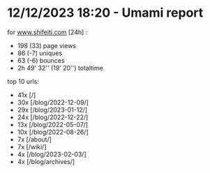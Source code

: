 # 12/12/2023 18:20 - Umami report
for www.shifeiti.com [24h] :

 - 198 (33) page views
 - 86 (-7) uniques
 - 63 (-6) bounces
 - 2h 49' 32'' (19' 20'') totaltime


top 10 urls:
 - 41x [/]
 - 30x [/blog/2022-12-09/]
 - 29x [/blog/2023-01-12/]
 - 24x [/blog/2022-12-22/]
 - 13x [/blog/2022-05-07/]
 - 10x [/blog/2022-08-26/]
 - 7x [/about/]
 - 7x [/wiki/]
 - 4x [/blog/2023-02-03/]
 - 4x [/blog/archives/]


